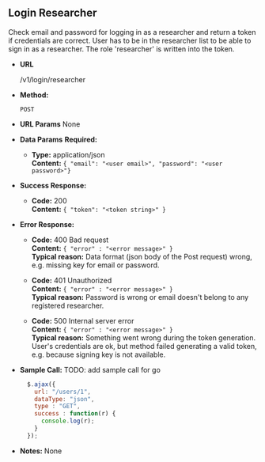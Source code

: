 **Login Researcher**
----
  Check email and password for logging in as a researcher and return a token if credentials are correct. User has to be in the researcher list to be able to sign in as a researcher. The role 'researcher' is written into the token.

* **URL**

  /v1/login/researcher

* **Method:**

  `POST`

*  **URL Params**
  None

* **Data Params**
  **Required:**
  * **Type:** application/json <br />
    **Content:** `{ "email": "<user email>", "password": "<user password>"}`

* **Success Response:**

  * **Code:** 200 <br />
    **Content:** `{ "token": "<token string>" }`

* **Error Response:**

  * **Code:** 400 Bad request <br />
    **Content:** `{ "error" : "<error message>" }` <br />
    **Typical reason:** Data format (json body of the Post request) wrong, e.g. missing key for email or password.

  * **Code:** 401 Unauthorized <br />
    **Content:** `{ "error" : "<error message>" }` <br />
    **Typical reason:** Password is wrong or email doesn't belong to any registered researcher.

  * **Code:** 500 Internal server error <br />
    **Content:** `{ "error" : "<error message>" }` <br />
    **Typical reason:** Something went wrong during the token generation. User's credentials are ok, but method failed generating a valid token, e.g. because signing key is not available.

* **Sample Call:**
  TODO: add sample call for go

  ```javascript
    $.ajax({
      url: "/users/1",
      dataType: "json",
      type : "GET",
      success : function(r) {
        console.log(r);
      }
    });
  ```
* **Notes:**
  None